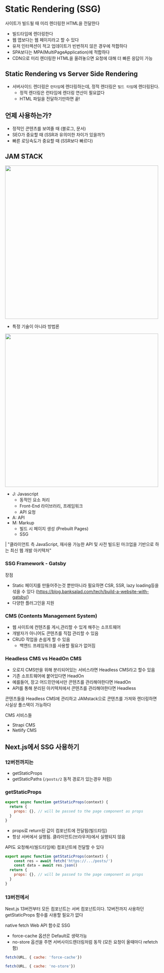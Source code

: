 # Static Rendering (SSG)

사이트가 빌드될 때 미리 렌더링한 HTML을 전달한다 

- 빌드타임에 렌더링한다
- 웹 앱보다는 웹 페이지라고 할 수 있다
- 유저 인터렉션이 적고 업데이트가 빈번하지 않은 경우에 적합하다
- SPA보다는 MPA(MultiPageApplication)에 적합하다
- CDN으로 미리 렌더링한 HTML을 올려놓으면 요청에 대해 더 빠른 응답이 가능


##  Static Rendering vs Server Side Rendering

- 서버사이드 렌더링은 `런타임`에 렌더링하는데, 정적 렌더링은 `빌드 타임`에 렌더링된다.
  - 정적 렌더링은 런타임에 렌더링 연산이 필요없다
  - HTML 파일을 전달하기만하면 끝!

## 언제 사용하는가?

- 정적인 콘텐츠를 보여줄 때 (블로그, 문서)
- SEO가 중요할 때 (SSR과 유의미한 차이가 있을까?)
- 빠른 로딩속도가 중요할 때 (SSR보다 빠르다)


## JAM STACK

<img  src="https://jbee.io/static/7e3f82eeaebe845d8e9059f16ab05a4f/8740f/jamstack_thumbnail.png" width="500"/>


- 특정 기술이 아니라 방법론


<img src="https://www.bottlehs.com/assets/jamstack-structure.png" width="500"/>

- J: Javascript
  - 동적인 요소 처리
  - Front-End 라이브러리, 프레임워크
  - API 요청
- A: API
- M: Markup
  - 빌드 시 페이지 생성 (Prebuilt Pages)
  - SSG

| "클라이언트 측 JavaScript, 재사용 가능한 API 및 사전 빌드된 마크업을 기반으로 하는 최신 웹 개발 아키텍처"



### SSG Framework - Gatsby

장점

- Static 페이지를 만들어주는것 뿐만아니라 필요하면 CSR, SSR, lazy loading등을 섞을 수 있다 (https://blog.banksalad.com/tech/build-a-website-with-gatsby/)
- 다양한 플러그인을 지원


### CMS (Contents Management System)
- 웹 사이트에 컨텐츠를 게시,관리할 수 있게 해주는 소프트웨어
- 개발자가 아니어도 콘텐츠를 직접 관리할 수 있음
- CRUD 작업을 손쉽게 할 수 있음
  - 백엔드 프레임워크를 사용할 필요가 없어짐

### Headless CMS vs HeadOn CMS
- 오로지 CMS만을 위해 분리되어있는 서비스라면 Headless CMS라고 할수 있음
- 기존 소프트웨어에 붙어있다면 HeadOn
- 예를들어, 장고 어드민안에서만 콘텐츠를 관리해야한다면 HeadOn
- API를 통해 분리된 아키텍처에서 콘텐츠를 관리해야한다면 Headless


콘텐츠들을 Headless CMS에 관리하고 JAMstack으로 콘텐츠를 가져와 렌더링하면 사실상 풀스택이 가능하다


CMS 서비스들
- Strapi CMS
- Netlify CMS


## Next.js에서 SSG 사용하기


### 12버전까지는
- getStaticProps
- getStaticPaths (`/posts/2` 동적 경로가 있는경우  처럼)


### getStaticProps
```js
export async function getStaticProps(context) {
  return {
    props: {}, // will be passed to the page component as props
  }
}
```

- props로 return된 값이 컴포넌트에 전달됨(빌드타임)
- 항상 서버에서 실행됨. 클라이언트(브라우저)에서 실행되지 않음


API도 요청해서(빌드타임에) 컴포넌트에 전달할 수 있다

```js
export async function getStaticProps(context) {
    const res = await fetch('https://.../posts/')
    const data = await res.json()
  return {
    props: {}, // will be passed to the page component as props
  }
}
```

### 13버전에서
Next.js 13버전부터 모든 컴포넌트는 서버 컴포넌트이다. 12버전까지 사용하던 getStaticProps 함수를 사용할 필요가 없다


native fetch Web API 함수로 SSG
- force-cache 옵션은 Default로 생략가능
- no-store 옵션을 주면 서버사이드렌더링처럼 동작 (모든 요청이 올때마다 refetch함)

```js
fetch(URL, { cache: 'force-cache'})

fetch(URL, { cache: 'no-store'})
```

